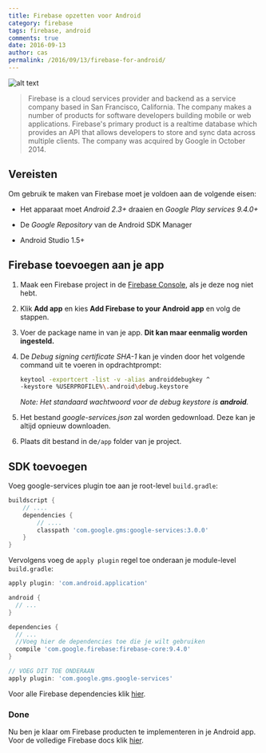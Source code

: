 ```yaml
---
title: Firebase opzetten voor Android
category: firebase
tags: firebase, android
comments: true
date: 2016-09-13
author: cas
permalink: /2016/09/13/firebase-for-android/
---
```


![alt text](https://1.bp.blogspot.com/-YIfQT6q8ZM4/Vzyq5z1B8HI/AAAAAAAAAAc/UmWSSMLKtKgtH7CACElUp12zXkrPK5UoACLcB/s1600/image00.png, "Firebase")

> Firebase is a cloud services provider and backend as a service company based in San Francisco, California. The company makes a number of products for software developers building mobile or web applications. Firebase's primary product is a realtime database which provides an API that allows developers to store and sync data across multiple clients. The company was acquired by Google in October 2014.

## Vereisten

Om gebruik te maken van Firebase moet je voldoen aan de volgende eisen:

* Het apparaat moet *Android 2.3+* draaien en *Google Play services 9.4.0+*

* De *Google Repository* van de Android SDK Manager

* Android Studio 1.5+


## Firebase toevoegen aan je app
1. Maak een Firebase project in de [Firebase Console](https://console.firebase.google.com/), als je deze nog niet hebt.
2. Klik **Add app** en kies **Add Firebase to your Android app** en volg de stappen.
3. Voer de package name in van je app. **Dit kan maar eenmalig worden ingesteld.**
4. De *Debug signing certificate SHA-1* kan je vinden door het volgende command uit te voeren in opdrachtprompt:

   ```bash
   keytool -exportcert -list -v -alias androiddebugkey ^
   -keystore %USERPROFILE%\.android\debug.keystore
   ```


   *Note: Het standaard wachtwoord voor de debug keystore is **android**.*

5. Het bestand *google-services.json* zal worden gedownload. Deze kan je altijd opnieuw downloaden.
6. Plaats dit bestand in de```/app``` folder van je project.

## SDK toevoegen
Voeg google-services plugin toe aan je root-level ```build.gradle```:

```groovy
buildscript {
	// ....
	dependencies {
		// ....
		classpath 'com.google.gms:google-services:3.0.0'
	}
}
```

Vervolgens voeg de ```apply plugin``` regel toe onderaan je module-level ```build.gradle```:

```groovy
apply plugin: 'com.android.application'

android {
  // ...
}

dependencies {
  // ...
  //Voeg hier de dependencies toe die je wilt gebruiken
  compile 'com.google.firebase:firebase-core:9.4.0'
}

// VOEG DIT TOE ONDERAAN
apply plugin: 'com.google.gms.google-services'
```
Voor alle Firebase dependencies klik [hier](https://firebase.google.com/docs/android/setup#available_libraries).

### Done
Nu ben je klaar om Firebase producten te implementeren in je Android app.
Voor de volledige Firebase docs klik [hier](https://firebase.google.com/docs/).
